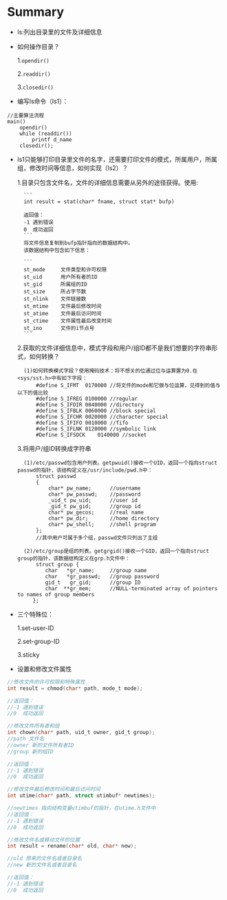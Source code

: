 # Summary
- ls:列出目录里的文件及详细信息
- 如何操作目录？

    1.`opendir()`

    2.`readdir()`

    3.`closedir()`
- 编写ls命令（ls1）：
```
//主要算法流程
main()
    opendir()
    while (readdir())
        printf d_name
    closedir();
```
- ls1只能够打印目录里文件的名字，还需要打印文件的模式，所属用户，所属组，修改时间等信息，如何实现（ls2）？

    1.目录只包含文件名，文件的详细信息需要从另外的途径获得。使用:
    
        ```
        int result = stat(char* fname, struct stat* bufp)
        
        返回值：
        -1 遇到错误
        0  成功返回
        ```
        将文件信息复制到bufp指针指向的数据结构中。
        该数据结构中包含如下信息：
        
        ```
        st_mode     文件类型和许可权限
        st_uid      用户所有者的ID
        st_gid      所属组的ID
        st_size     所占字节数
        st_nlink    文件链接数
        st_mtime    文件最后修改时间
        st_atime    文件最后访问时间
        st_ctime    文件属性最后改变时间
        st_ino      文件的i节点号
        ```
    
    
    2.获取的文件详细信息中，模式字段和用户/组ID都不是我们想要的字符串形式，如何转换？

        (1)如何转换模式字段？使用掩码技术：将不想关的位通过位与运算置为0.在<sys/sst.h>中有如下字段：
            #define S_IFMT	0170000	//将文件的mode和它做与位运算，见得到的值与以下的值比较
            #define S_IFREG 0100000	//regular
            #define S_IFDIR	0040000	//directory
            #define S_IFBLK	0060000	//block special
            #define S_IFCHR	0020000	//character special
            #define S_IFIFO	0010000	//fifo
            #define S_IFLNK	0120000	//symbolic link
            #Define S_IFSOCK	0140000	//socket
    

    3.将用户/组ID转换成字符串

        (1)/etc/passwd包含用户列表。getpwuid()接收一个UID，返回一个指向struct passwd的指针，该结构定义在/usr/include/pwd.h中：
            struct passwd
            {
                char* pw_name;      //username
                char* pw_passwd;    //password
                _uid_t pw_uid;      //user id
                _gid_t pw_gid;      //group id
                char* pw_gecos;     //real name
                char* pw_dir;       //home directory
                char* pw_shell;     //shell program
            };
            //其中用户可属于多个组，passwd文件只列出了主组

        (2)/etc/group是组的列表。getgrgid()接收一个GID，返回一个指向struct group的指针，该数据结构定义在grp.h文件中：
            struct group {
               char   *gr_name;     //group name
               char   *gr_passwd;   //group password
               gid_t   gr_gid;      //group ID
               char  **gr_mem;      //NULL-terminated array of pointers to names of group members
           };

- 三个特殊位：

    1.set-user-ID

    2.set-group-ID

    3.sticky

- 设置和修改文件属性

```c
//修改文件的许可权限和特殊属性
int result = chmod(char* path, mode_t mode);

//返回值：
//-1 遇到错误
//0  成功返回
```

```c
//修改文件所有者和组
int chown(char* path, uid_t owner, gid_t group);
//path 文件名
//owner 新的文件所有者ID
//group 新的组ID

//返回值：
//-1 遇到错误
//0  成功返回
```

```c
//修改文件最后修改时间和最后访问时间
int utime(char* path, struct utimbuf* newtimes);

//newtimes 指向结构变量utimbuf的指针，在utime.h文件中
//返回值：
//-1 遇到错误
//0  成功返回
```

```c
//修改文件名或移动文件的位置
int result = rename(char* old, char* new);

//old 原来的文件名或者目录名
//new 新的文件名或者目录名

//返回值：
//-1 遇到错误
//0  成功返回
```

